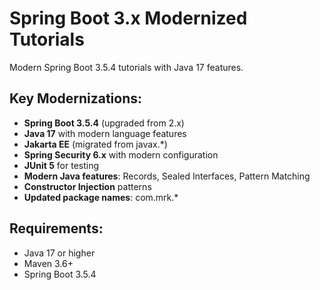# Spring Boot 3.x Modernized Tutorials

Modern Spring Boot 3.5.4 tutorials with Java 17 features.

## Key Modernizations:
- **Spring Boot 3.5.4** (upgraded from 2.x)
- **Java 17** with modern language features
- **Jakarta EE** (migrated from javax.*)
- **Spring Security 6.x** with modern configuration
- **JUnit 5** for testing
- **Modern Java features**: Records, Sealed Interfaces, Pattern Matching
- **Constructor Injection** patterns
- **Updated package names**: com.mrk.*

## Requirements:
- Java 17 or higher
- Maven 3.6+
- Spring Boot 3.5.4
